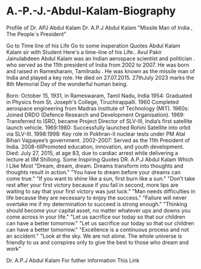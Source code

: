 # A.-P.-J.-Abdul-Kalam-Biography
Profile of Dr. APJ Abdul Kalam
Dr. A.P.J Abdul Kalam
"Missile Man of India , The People`s President"

Go to Time line of his Life
Go to some insperation Quotes
Abdul Kalam
Kalam sir with Student
Here's a time-line of his Life..
Avul Pakir Jainulabdeen Abdul Kalam was an Indian aerospace scientist and politician . who served as the 11th president of India from 2002 to 2007. He was born and raised in Ramesharam, Tamilnadu . He was known as the missile man of India and played a key role. He died on 27.07.2015. 27thJuly 2023 marks the 8th Memorial Day of the wonderful human being.

Born: October 15, 1931, in Rameswaram, Tamil Nadu, India
1954: Graduated in Physics from St. Joseph's College, Tiruchirappalli.
1960 Completed aerospace engineering from Madras Institute of Technology (MIT).
1960s: Joined DRDO (Defence Research and Development Organisation).
1969: Transferred to ISRO, became Project Director of SLV-III, India’s first satellite launch vehicle.
1969:1980: Successfully launched Rohini Satellite into orbit via SLV-III.
1998:1998: Key role in Pokhran-II nuclear tests under PM Atal Bihari Vajpayee’s government.
2002–2007: Served as the 11th President of India.
2008-tillPromoted education, innovation, and youth development.
Died: July 27, 2015, at age 83, due to cardiac arrest while delivering a lecture at IIM Shillong.
Some Inspiring Quotes DR. A.P.J Abdul Kalam Which I Like Most
"Dream, dream, dream. Dreams transform into thoughts and thoughts result in action."
"You have to dream before your dreams can come true."
"If you want to shine like a sun, first burn like a sun."
"Don’t take rest after your first victory because if you fail in second, more lips are waiting to say that your first victory was just luck."
"Man needs difficulties in life because they are necessary to enjoy the success."
"Failure will never overtake me if my determination to succeed is strong enough."
"Thinking should become your capital asset, no matter whatever ups and downs you come across in your life."
"Let us sacrifice our today so that our children can have a better tomorrow."
"Let us sacrifice our today so that our children can have a better tomorrow."
"Excellence is a continuous process and not an accident."
"Look at the sky. We are not alone. The whole universe is friendly to us and conspires only to give the best to those who dream and work"

Dr. A.P.J Abdul Kalam
For futher information This Link
